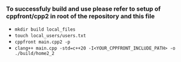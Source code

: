 ### To successfuly build and use please refer to setup of cppfront/cpp2 in root of the repository and this file

- ```mkdir build local_files```
- ```touch local_users/users.txt```
- ```cppfront main.cpp2 -p```
- ```clang++ main.cpp -std=c++20 -I<YOUR_CPPFRONT_INCLUDE_PATH> -o ./build/home2_2```
